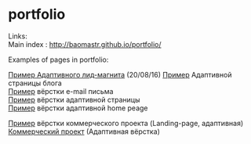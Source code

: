 # portfolio
Links:
<br/>
Main index : http://baomastr.github.io/portfolio/

Examples of pages in portfolio:
<br/>

<a href="https://baomastr.github.io/www/" target="_blank" class="btn">Пример Адаптивного лид-магнита</a> (20/08/16)
<a href="https://baomastr.github.io/blog-page/" target="_blank" class="btn">Пример</a> Адаптивной страницы блога<br/>
<a href="https://baomastr.github.io/mail/" target="_blank" class="btn">Пример</a> вёрстки e-mail письма<br/>
<a href="http://baomastr.github.io/adaptive-page-example/">Пример</a> вёрстки адаптивной страницы<br/>
<a href="http://baomastr.github.io/example/">Пример</a> вёрстки адаптивной home peage<br/>
<!--<a href="http://baomastr.github.io/Page-for-PC/">Пример</a> вёрстки главной страницы (Минимальная ширина 1024px)<br/>-->
<a href="http://baomastr.github.io/artSound/" target="_blank">Пример</a> вёрстки коммерческого проекта (Landing-page, адаптивная)<br/>
<a href="http://www.kokuplacis.lv/">Коммерческий проект</a> (Адаптивная вёрстка)

